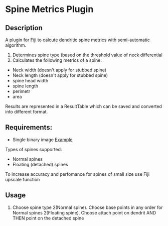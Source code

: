# Spine Metrics Plugin 

## Description
A plugin for [Fiji](https://github.com/fiji/fiji) to calcute dendritic spine metrics with semi-automatic algorithm. 

1. Determines spine type (based on the threshold value of neck differential
2. Calculates the following metrics of a spine:

  * Neck width (doesn't apply for stubbed spine)
  * Neck length (doesn't apply for stubbed spine)
  * spine head width
  * spine length
  * perimetr
  * area

Results are represented in a ResultTable which can be saved and converted into different format.

## Requirements:
* Single binary image [Example](https://github.com/VanyaKrylov/Spine_Metrics-Plugin/blob/master/pic.tif)

Types of spines supported:
* Normal spines
* Floating (detached) spines 

To increase accuracy and perfomance for spines of small size use Fiji upscale function

## Usage
1. Choose spine type
2(Normal spine). Choose base points in any order for Normal spines 
2(Floating spine). Choose attach point on dendrit AND THEN point on the detached spine
